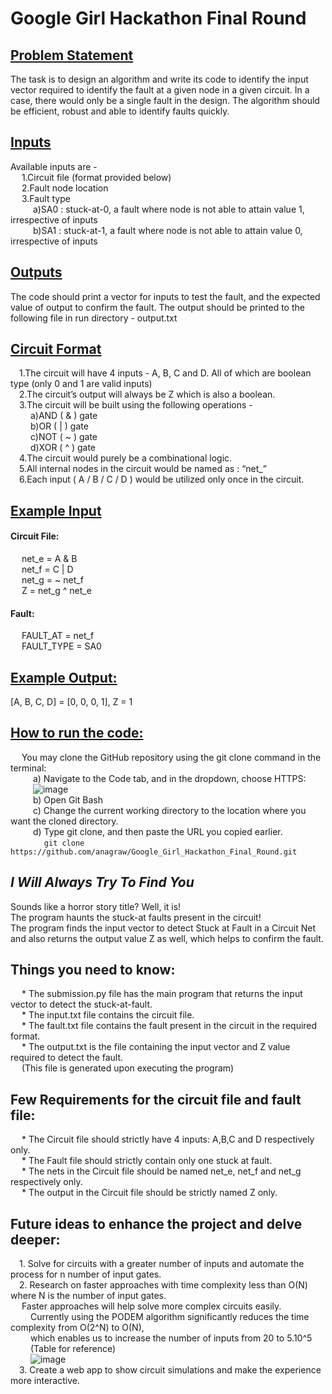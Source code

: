# Google Girl Hackathon Final Round

## <ins>Problem Statement</ins> <br />

The task is to design an algorithm and write its code to identify the input vector required to identify the fault at a given node in a given circuit.
In a case, there would only be a single fault in the design.
The algorithm should be efficient, robust and able to identify faults quickly.

## <ins>Inputs</ins>

Available inputs are - <br />
&emsp;  1.Circuit file (format provided below) <br />
&emsp;  2.Fault node location <br />
&emsp;  3.Fault type <br />
&emsp; &emsp;   a)SA0 : stuck-at-0, a fault where node is not able to attain value 1, irrespective of inputs <br />
&emsp; &emsp;   b)SA1 : stuck-at-1, a fault where node is not able to attain value 0, irrespective of inputs <br />

## <ins>Outputs</ins> <br />
The code should print a vector for inputs to test the fault, and the expected value of output to confirm the fault.
The output should be printed to the following file in run directory - output.txt

## <ins>Circuit Format </ins>

  &emsp;1.The circuit will have 4 inputs - A, B, C and D. All of which are boolean type (only 0 and 1 are valid inputs) <br />
  &emsp;2.The circuit’s output will always be Z which is also a boolean. <br />
  &emsp;3.The circuit will be built using the following operations - <br />
    &emsp; &emsp;a)AND ( & ) gate <br />
    &emsp; &emsp;b)OR ( | ) gate <br />
    &emsp; &emsp;c)NOT ( ~ ) gate <br />
    &emsp; &emsp;d)XOR ( ^ ) gate <br />
  &emsp;4.The circuit would purely be a combinational logic. <br />
  &emsp;5.All internal nodes in the circuit would be named as : “net_<alphanumeric string>” <br />
  &emsp;6.Each input ( A / B / C / D ) would be utilized only once in the circuit. <br />

## <ins>Example Input </ins>

#### Circuit File: <br />
&emsp; net_e = A & B <br />
&emsp; net_f = C | D <br />
&emsp; net_g = ~ net_f <br />
&emsp; Z = net_g ^ net_e <br />

#### Fault: <br />
&emsp; FAULT_AT = net_f <br />
&emsp; FAULT_TYPE = SA0 <br />

## <ins> Example Output: </ins> <br />
[A, B, C, D] = [0, 0, 0, 1], Z = 1 <br />

## <ins>How to run the code: </ins>
&emsp; You may clone the GitHub repository using the git clone command in the terminal:  <br />
&emsp; &emsp; a) Navigate to the Code tab, and in the dropdown, choose HTTPS:  <br />
&emsp; &emsp; ![image](https://github.com/anagraw/Google_Girl_Hackathon_Final_Round/assets/92045291/929379b6-a5ff-49fc-afd5-f0b60c738206)  <br />
&emsp; &emsp; b) Open Git Bash  <br />
&emsp; &emsp; c) Change the current working directory to the location where you want the cloned directory.  <br />
&emsp; &emsp; d) Type git clone, and then paste the URL you copied earlier. <br />
&emsp; &emsp; &emsp;  ```git clone https://github.com/anagraw/Google_Girl_Hackathon_Final_Round.git ```

## ***I Will Always Try To Find You*** <br />

Sounds like a horror story title? Well, it is! <br />
The program haunts the stuck-at faults present in the circuit! <br />
The program finds the input vector to detect Stuck at Fault in a Circuit Net and also returns the output value Z as well, which helps to confirm the fault.<br /> 

## Things you need to know:
&emsp; * The submission.py file has the main program that returns the input vector to detect the stuck-at-fault. <br />
&emsp; * The input.txt file contains the circuit file. <br />
&emsp; * The fault.txt file contains the fault present in the circuit in the required format. <br />
&emsp; * The output.txt is the file containing the input vector and Z value required to detect the fault. <br />
&emsp;   (This file is generated upon executing the program) <br />

## Few Requirements for the circuit file and fault file:
&emsp; * The Circuit file should strictly have 4 inputs: A,B,C and D respectively only. <br />
&emsp; * The Fault file should strictly contain only one stuck at fault. <br />
&emsp; * The nets in the Circuit file should be named net_e, net_f and net_g respectively only. <br />
&emsp; * The output in the Circuit file should be strictly named Z only. <br />

## Future ideas to enhance the project and delve deeper:
&emsp;1. Solve for circuits with a greater number of inputs and automate the process for n number of input gates. <br />
&emsp;2. Research on faster approaches with time complexity less than O(N) where N is the number of input gates. <br />
&emsp;   Faster approaches will help solve more complex circuits easily. <br />
&emsp;&emsp; Currently using the PODEM algorithm significantly reduces the time complexity from O(2^N) to O(N), <br />
&emsp;&emsp; which enables us to increase the number of inputs from 20 to 5.10^5<br />
&emsp;&emsp; (Table for reference)<br />
&emsp;&emsp; ![image](https://github.com/anagraw/Google_Girl_Hackathon_Final_Round/assets/92045291/b84641c7-a35b-4708-9fab-1ab3aa429f36)<br />
&emsp;3. Create a web app to show circuit simulations and make the experience more interactive. <br />




